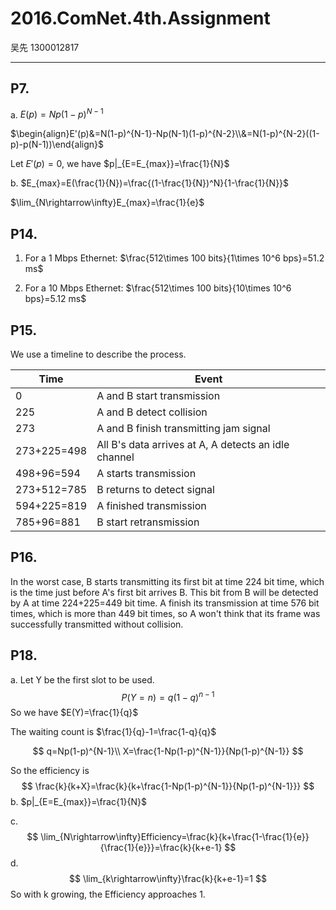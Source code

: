 # 2016.ComNet.4th.Assignment
吴先 1300012817

---

## P7.

a. $E(p)=Np(1-p)^{N-1}$

$\begin{align}E'(p)&=N(1-p)^{N-1}-Np(N-1)(1-p)^{N-2}\\&=N(1-p)^{N-2}((1-p)-p(N-1))\end{align}$

Let $E'(p)=0$, we have $p|_{E=E_{max}}=\frac{1}{N}$

b. $E_{max}=E(\frac{1}{N})=\frac{(1-\frac{1}{N})^N}{1-\frac{1}{N}}$

$\lim_{N\rightarrow\infty}E_{max}=\frac{1}{e}$

## P14.

1. For a 1 Mbps Ethernet: $\frac{512\times 100 bits}{1\times 10^6 bps}=51.2 ms$

2. For a 10 Mbps Ethernet: $\frac{512\times 100 bits}{10\times 10^6 bps}=5.12 ms$

## P15.

   We use a timeline to describe the process.

| Time        | Event                                    |
| ----------- | ---------------------------------------- |
| 0           | A and B start transmission               |
| 225         | A and B detect collision                 |
| 273         | A and B finish transmitting jam signal   |
| 273+225=498 | All B's data arrives at A, A detects an idle channel |
| 498+96=594  | A starts transmission                    |
| 273+512=785 | B returns to detect signal               |
| 594+225=819 | A finished transmission                  |
| 785+96=881  | B start retransmission                   |

## P16.

In the worst case, B starts transmitting its first bit at time 224 bit time, which is the time just before A's first bit arrives B. This bit from B will be detected by A at time 224+225=449 bit time. A finish its transmission at time 576 bit times, which is more than 449 bit times, so A won't think that its frame was successfully transmitted without collision.

## P18.

a. Let Y be the first slot to be used.
$$
P(Y=n)=q(1-q)^{n-1}
$$
So we have $E(Y)=\frac{1}{q}$

The waiting count is $\frac{1}{q}-1=\frac{1-q}{q}$

$$
q=Np(1-p)^{N-1}\\
X=\frac{1-Np(1-p)^{N-1}}{Np(1-p)^{N-1}}
$$

So the efficiency is
$$
\frac{k}{k+X}=\frac{k}{k+\frac{1-Np(1-p)^{N-1}}{Np(1-p)^{N-1}}}
$$
b. $p|_{E=E_{max}}=\frac{1}{N}$

c. 
$$
\lim_{N\rightarrow\infty}Efficiency=\frac{k}{k+\frac{1-\frac{1}{e}}{\frac{1}{e}}}=\frac{k}{k+e-1}
$$
d. 
$$
\lim_{k\rightarrow\infty}\frac{k}{k+e-1}=1
$$
So with k growing, the Efficiency approaches 1.